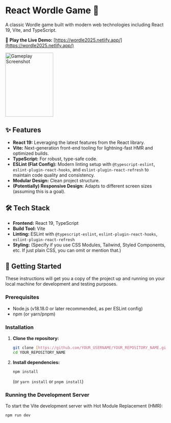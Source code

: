 # React Wordle Game 🔡

A classic Wordle game built with modern web technologies including React 19, Vite, and TypeScript.

🚀 **Play the Live Demo:** [https://wordle2025.netlify.app/](https://wordle2025.netlify.app/)

<p>
  <img src="https://i.imgur.com/iFoQHAv.png" alt="Gameplay Screenshot" width="150" height="200"/>
</p>

## ✨ Features

* **React 19:** Leveraging the latest features from the React library.
* **Vite:** Next-generation front-end tooling for lightning-fast HMR and optimized builds.
* **TypeScript:** For robust, type-safe code.
* **ESLint (Flat Config):** Modern linting setup with `@typescript-eslint`, `eslint-plugin-react-hooks`, and `eslint-plugin-react-refresh` to maintain code quality and consistency.
* **Modular Design:** Clean project structure.
* **(Potentially) Responsive Design:** Adapts to different screen sizes (assuming this is a goal).

## 🛠️ Tech Stack

* **Frontend:** React 19, TypeScript
* **Build Tool:** Vite
* **Linting:** ESLint with `@typescript-eslint`, `eslint-plugin-react-hooks`, `eslint-plugin-react-refresh`
* **Styling:** (Specify if you use CSS Modules, Tailwind, Styled Components, etc. If just plain CSS, you can omit or mention that.)

## 🚀 Getting Started

These instructions will get you a copy of the project up and running on your local machine for development and testing purposes.

### Prerequisites

* Node.js (v18.18.0 or later recommended, as per ESLint config)
* npm (or yarn/pnpm)

### Installation

1.  **Clone the repository:**
    ```bash
    git clone [https://github.com/YOUR_USERNAME/YOUR_REPOSITORY_NAME.git](https://github.com/YOUR_USERNAME/YOUR_REPOSITORY_NAME.git)
    cd YOUR_REPOSITORY_NAME
    ```

2.  **Install dependencies:**
    ```bash
    npm install
    ```
    (or `yarn install` or `pnpm install`)

### Running the Development Server

To start the Vite development server with Hot Module Replacement (HMR):

```bash
npm run dev
